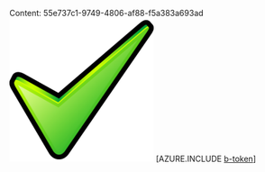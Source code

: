 Content: 55e737c1-9749-4806-af88-f5a383a693ad![image](6b5cdbc1-445f-4d79-9d1d-92a082edb0cd.png)
[AZURE.INCLUDE [b-token](ed57954d-4281-411d-8a40-85680881b0fd.md)]

